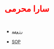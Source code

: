 <html>
<head>
<h1 style="color:red">
سارا محرمی
</h1>
<br/>
</head>
<body>
<ul type="square">
<li>
<a href=" https://saramoharamee6880.github.io">رزومه</a>
</li>
<br/>
<li>
<a href=" https://saramoharamee6880.github.io/انگیزه-نامه">SOP</a>
</li>
</ul>
</body>
</html>
